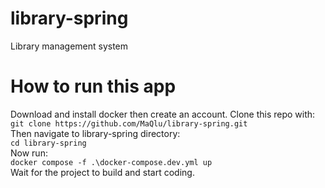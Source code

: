 # library-spring
Library management system
# How to run this app
Download and install docker then create an account. Clone this repo with: <br>`git clone https://github.com/MaQlu/library-spring.git`<br>
Then navigate to library-spring directory: 
<br>`cd library-spring`<br>
Now run: 
<br>`docker compose -f .\docker-compose.dev.yml up`<br> 
Wait for the project to build and start coding.